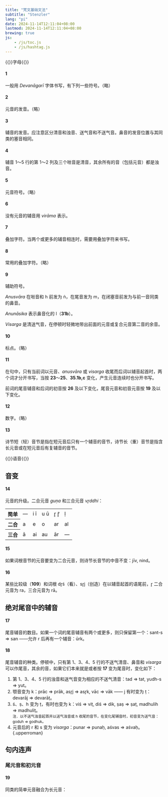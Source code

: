```yaml
---
title: "梵文基础文法"
subtitle: "Stenzler"
lang: "pi"
date: 2024-11-14T12:11:04+08:00
lastmod: 2024-11-14T12:11:04+08:00
brewing: true
js:
    - /js/toc.js
    - /js/hashtag.js
---
```


{{<subtitle>}}字母{{</subtitle>}}

#### 1

一般用 *Devanāgarī* 字体书写，有下列一些符号。（略）

#### 2

元音的发音。（略）

#### 3

辅音的发音。应注意区分清音和浊音、送气音和不送气音。鼻音的发音位置与其同类的塞音相同。

#### 4

辅音 1～5 行的第 1～2 列及三个咝音是清音，其余所有的音（包括元音）都是浊音。

#### 5

元音符号。（略）

#### 6

没有元音的辅音用 *virāma* 表示。

#### 7

叠加字符。当两个或更多的辅音相连时，需要用叠加字符来书写。

#### 8

常用的叠加字符。（略）

#### 9

辅助符号。

*Anusvāra* 在咝音和 h 前发为 ṅ，在尾音发为 m，在闭塞音前发为与前一音同类的鼻音。

*Anunāsika* 表示鼻音化的 l（**31b**）。

*Visarga* 是清送气音，在停顿时轻微地带出前面的元音或复合元音第二音的余音。

#### 10

标点。（略）

#### 11

在句中，只有当前词以元音、*anusvāra* 或 *visarga* 收尾而后词以辅音起首时，两个词才分开书写，当按 **23**～**25**、**35.1b,c** 变化，产生元音连续时也分开书写。

前词的尾音辅音和后词的初音按 **26** 及以下变化，尾音元音和初音元音按 **19** 及以下变化。

#### 12

数字。（略）

#### 13

诗节短（轻）音节是指在短元音后只有一个辅音的音节，诗节长（重）音节是指含长元音或在短元音后有复辅音的音节。

{{<subtitle>}}语音{{</subtitle>}}

## 音变

#### 14

元音的升级。二合元音 *guṇa* 和三合元音 *vr̥ddhi*：

<table class="table border-top">
    <tbody>
        <tr>
            <th>简单</th>
            <td>—</td>
            <td>i ī</td>
            <td>u ū</td>
            <td>r̥ r̥̄</td>
            <td>ḷ</td>
        </tr>
        <tr>
            <th>二合</th>
            <td>a</td>
            <td>e</td>
            <td>o</td>
            <td>ar</td>
            <td>al</td>
        </tr>
        <tr>
            <th>三合</th>
            <td>ā</td>
            <td>ai</td>
            <td>au</td>
            <td>ār</td>
            <td>—</td>
        </tr>
    </tbody>
</table>

#### 15

如果词根音节的元音要变为二合元音，则诗节长音节的中音不变：jīv, nind。

#### 16

某些比较级（**109**）和词根 dr̥ś（看）、sr̥j（创造）在以辅音起首的语尾前，r̥ 二合元音为 ra，三合元音为 rā。

## 绝对尾音中的辅音

#### 17

尾音辅音的数目。如果一个词的尾音辅音有两个或更多，则只保留第一个：sant-s ⇒ san ——允许 r 后再有一个辅音：ūrk。

#### 18

尾音辅音的种类。停顿中，只有第 1、3、4、5 行的不送气清音、鼻音和 *visarga* 可以作尾音，其余的音，如果它们本来就是或者按 **17** 变为尾音时，变化如下：

1. 第 1、3、4、5 行的浊音和送气音变为相应的不送气清音：tad ⇒ tat, yudh-s ⇒ yut。
1. 颚音变为 k：prāc ⇒ prāk, asr̥j ⇒ asr̥k, vāc ⇒ vāk —— j 有时变为 ṭ：devarāj ⇒ devarāṭ。
1. ś、ṣ、h 变为 ṭ，有时也变为 k：viś ⇒ viṭ, diś ⇒ dik, ṣaṣ ⇒ ṣaṭ, madhulih ⇒ madhuliṭ。<br><small>注．以不送气浊音起首并以送气浊音或 h 收尾的音节，在变化尾辅音时，初音变为送气音：goduh ⇒ godhuk。</small>
1. 元音后的 r 和 s 变为 *visarga*：punar ⇒ punaḥ, aśvas ⇒ aśvaḥ。
{.upperroman}

## 句内连声

### 尾元音和初元音

#### 19

同类的简单元音融合为长元音：
